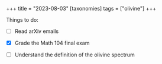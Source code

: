 +++
title = "2023-08-03"
[taxonomies]
tags = ["olivine"]
+++

Things to do:

- [ ] Read arXiv emails
- [x] Grade the Math 104 final exam
- [ ] Understand the definition of the olivine spectrum

